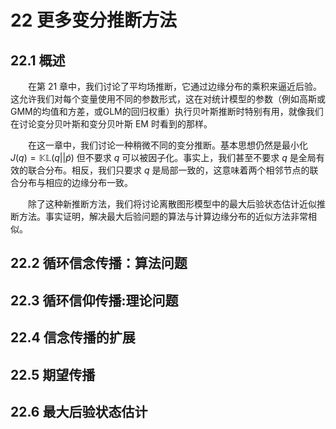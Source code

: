 # 22 更多变分推断方法

<style>p{text-indent:2em;2}</style>



## 22.1 概述

在第 21 章中，我们讨论了平均场推断，它通过边缘分布的乘积来逼近后验。这允许我们对每个变量使用不同的参数形式，这在对统计模型的参数（例如高斯或GMM的均值和方差，或GLM的回归权重）执行贝叶斯推断时特别有用，就像我们在讨论变分贝叶斯和变分贝叶斯 EM 时看到的那样。

在这一章中，我们讨论一种稍微不同的变分推断。基本思想仍然是最小化$J(q)= \mathbb{KL}(q | |\tilde{p})$ 但不要求 $q$ 可以被因子化。事实上，我们甚至不要求 $q$ 是全局有效的联合分布。相反，我们只要求 $q$ 是局部一致的，这意味着两个相邻节点的联合分布与相应的边缘分布一致。

除了这种新推断方法，我们将讨论离散图形模型中的最大后验状态估计近似推断方法。事实证明，解决最大后验问题的算法与计算边缘分布的近似方法非常相似。



## 22.2 循环信念传播：算法问题





## 22.3 循环信仰传播:理论问题



## 22.4 信念传播的扩展



## 22.5 期望传播



## 22.6 最大后验状态估计

